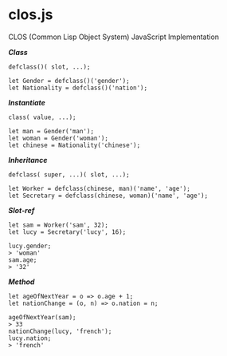 # clos.js
CLOS (Common Lisp Object System) JavaScript Implementation


***Class***

```
defclass()( slot, ...);

let Gender = defclass()('gender');
let Nationality = defclass()('nation');
```

***Instantiate***

```
class( value, ...);

let man = Gender('man');
let woman = Gender('woman');
let chinese = Nationality('chinese');
```

***Inheritance***
```
defclass( super, ...)( slot, ...);

let Worker = defclass(chinese, man)('name', 'age');
let Secretary = defclass(chinese, woman)('name', 'age');
```

***Slot-ref***
```
let sam = Worker('sam', 32);
let lucy = Secretary('lucy', 16);

lucy.gender;
> 'woman'
sam.age;
> '32'
```

***Method***

```
let ageOfNextYear = o => o.age + 1;
let nationChange = (o, n) => o.nation = n;

ageOfNextYear(sam);
> 33
nationChange(lucy, 'french');
lucy.nation;
> 'french'
```
